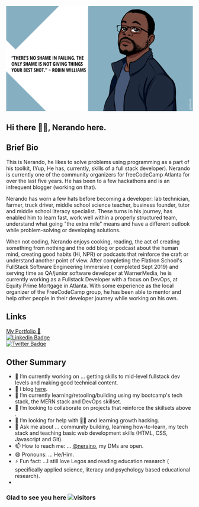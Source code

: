 


![my banner](https://github.com/Nerajno/nerajno/blob/master/banner.png)

## Hi there ✋🏽, Nerando here. 

## Brief Bio 
  This is Nerando, he likes to solve problems using programming as a part of his toolkit, (Yup, He has, currently, skills of a full stack developer). Nerando is currently one of the community organizers for freeCodeCamp Atlanta for over the last five years. He has been to a few hackathons and is an infrequent blogger (working on that).

Nerando has worn a few hats before becoming a developer: lab technician, farmer, truck driver, middle school science teacher, business founder, tutor and middle school literacy specialist. These turns in his journey, has enabled him to learn fast, work well within a properly structured team, understand what going "the extra mile" means and have a different outlook while problem-solving or developing solutions.

When not coding, Nerando enjoys cooking, reading, the act of creating something from nothing and the odd blog or podcast about the human mind, creating good habits (Hi, NPR) or podcasts that reinforce the craft or understand another point of view. After completing the Flatiron School's FullStack Software Engineering Immersive ( completed Sept 2019) and serving time as QA/junior software developer at WarnerMedia, he is currently working as a Fullstack Developer with a focus on DevOps, at Equity Prime Mortgage in Atlanta. With some experience as the local organizer of the FreeCodeCamp group, he has been able to mentor and help other people in their developer journey while working on his own. 

## Links ## 
[My Portfolio 💼 ](https://developingdvlpr.com/)<br/>
[![Linkedin Badge](https://img.shields.io/badge/-LinkedIn-0e76a8?style=flat-square&logo=Linkedin&logoColor=white)](https://www.linkedin.com/in/nerando-johnson/)<br/>
[![Twitter Badge](https://img.shields.io/badge/-Twitter-00acee?style=flat-square&logo=Twitter&logoColor=white)](https://twitter.com/nerajno)

## Other Summary
- 🔭 I’m currently working on ... getting skills to mid-level fullstack dev levels and making good technical content.
- 📝 I blog [here](https://dev.to/nerajno). 
- 🌱 I’m currently learning/retooling/building using my bootcamp's tech stack, the MERN stack and DevOps skillset.
- 👯 I’m looking to collaborate on projects that reinforce the skillsets above . 
- 🤔 I’m looking for help with ☝🏽 and learning growth hacking.
- 💬 Ask me about ... community building, learning how-to-learn, my tech stack and teaching basic web development skills (HTML, CSS, Javascript and Git).
- 📫 How to reach me: ...  [@nerajno](https://twitter.com/nerajno), my DMs are open.
- 😄 Pronouns: ... He/Him.
- ⚡ Fun fact: ...I still love Legos and reading education research ( specifically applied science, literacy and psychology based educational research). 
-

###  Glad to see you here   ![visitors](https://page-views.glitch.me/badge?page_id=$nerajno)
